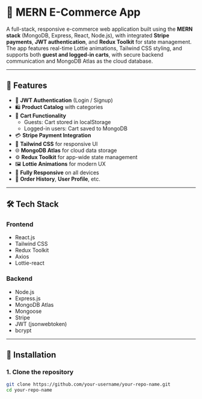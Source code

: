 # 🛒 MERN E-Commerce App

A full-stack, responsive e-commerce web application built using the **MERN stack** (MongoDB, Express, React, Node.js), with integrated **Stripe payments**, **JWT authentication**, and **Redux Toolkit** for state management. The app features real-time Lottie animations, Tailwind CSS styling, and supports both **guest and logged-in carts**, with secure backend communication and MongoDB Atlas as the cloud database.

---

## 🚀 Features

- 🔐 **JWT Authentication** (Login / Signup)
- 🛍️ **Product Catalog** with categories
- 🛒 **Cart Functionality**
  - Guests: Cart stored in localStorage
  - Logged-in users: Cart saved to MongoDB
- 💳 **Stripe Payment Integration**
- 🎨 **Tailwind CSS** for responsive UI
- 🌐 **MongoDB Atlas** for cloud data storage
- ⚙️ **Redux Toolkit** for app-wide state management
- 🖼️ **Lottie Animations** for modern UX
- 📱 **Fully Responsive** on all devices
- 🔄 **Order History**, **User Profile**, etc.

---


## 🛠️ Tech Stack

### Frontend
- React.js
- Tailwind CSS
- Redux Toolkit
- Axios
- Lottie-react

### Backend
- Node.js
- Express.js
- MongoDB Atlas
- Mongoose
- Stripe
- JWT (jsonwebtoken)
- bcrypt

---

## 🔧 Installation

### 1. Clone the repository

```bash
git clone https://github.com/your-username/your-repo-name.git
cd your-repo-name
